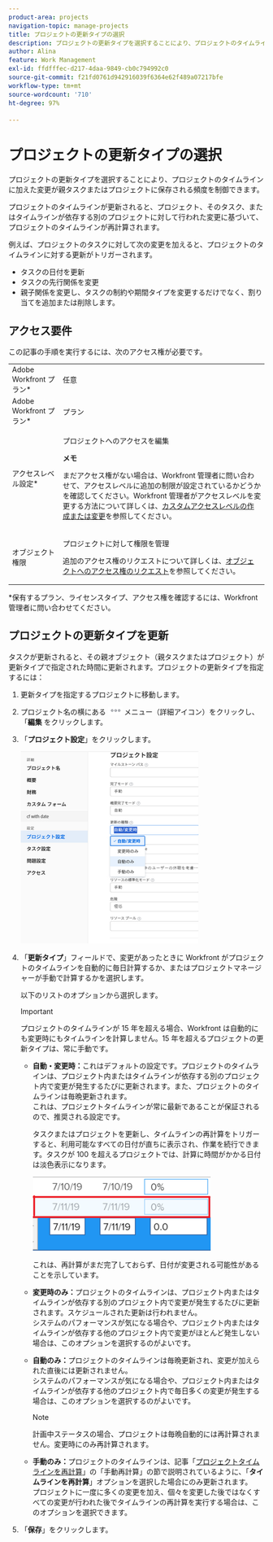 ```yaml
---
product-area: projects
navigation-topic: manage-projects
title: プロジェクトの更新タイプの選択
description: プロジェクトの更新タイプを選択することにより、プロジェクトのタイムラインに加えた変更が親タスクまたはプロジェクトに保存される頻度を制御できます。
author: Alina
feature: Work Management
exl-id: ffdfffec-d217-4daa-9849-cb0c794992c0
source-git-commit: f21fd0761d942916039f6364e62f489a07217bfe
workflow-type: tm+mt
source-wordcount: '710'
ht-degree: 97%

---
```


# プロジェクトの更新タイプの選択

プロジェクトの更新タイプを選択することにより、プロジェクトのタイムラインに加えた変更が親タスクまたはプロジェクトに保存される頻度を制御できます。

プロジェクトのタイムラインが更新されると、プロジェクト、そのタスク、またはタイムラインが依存する別のプロジェクトに対して行われた変更に基づいて、プロジェクトのタイムラインが再計算されます。

例えば、プロジェクトのタスクに対して次の変更を加えると、プロジェクトのタイムラインに対する更新がトリガーされます。

* タスクの日付を更新
* タスクの先行関係を変更
* 親子関係を変更し、タスクの制約や期間タイプを変更するだけでなく、割り当てを追加または削除します。

## アクセス要件

<!-- drafted for P&P:

<table style="table-layout:auto"> 
 <col> 
 <col> 
 <tbody> 
  <tr> 
   <td role="rowheader">Adobe Workfront plan*</td> 
   <td> <p>Any </p> </td> 
  </tr> 
  <tr> 
   <td role="rowheader">Adobe Workfront license*</td> 
   <td> <p>Current license: Standard</p> 
   Or
   <p>Legacy license: Plan </p> </td> 
  </tr> 
  <tr> 
   <td role="rowheader">Access level configurations*</td> 
   <td> <p>Edit access to Projects</p> <p><b>NOTE</b>
   
   If you still don't have access, ask your Workfront administrator if they set additional restrictions in your access level. For information on how a Workfront administrator can modify your access level, see <a href="../../../administration-and-setup/add-users/configure-and-grant-access/create-modify-access-levels.md" class="MCXref xref">Create or modify custom access levels</a>.</p> </td> 
  </tr> 
  <tr> 
   <td role="rowheader">Object permissions</td> 
   <td> <p>Manage permissions to a project</p> <p>For information on requesting additional access, see <a href="../../../workfront-basics/grant-and-request-access-to-objects/request-access.md" class="MCXref xref">Request access to objects </a>.</p> </td> 
  </tr> 
 </tbody> 
</table>
-->

この記事の手順を実行するには、次のアクセス権が必要です。

<table style="table-layout:auto"> 
 <col> 
 <col> 
 <tbody> 
  <tr> 
   <td role="rowheader">Adobe Workfront プラン*</td> 
   <td> <p>任意 </p> </td> 
  </tr> 
  <tr> 
   <td role="rowheader">Adobe Workfront プラン*</td> 
   <td> <p>プラン </p> </td> 
  </tr> 
  <tr> 
   <td role="rowheader">アクセスレベル設定*</td> 
   <td> <p>プロジェクトへのアクセスを編集</p> <p><b>メモ</b>

まだアクセス権がない場合は、Workfront 管理者に問い合わせて、アクセスレベルに追加の制限が設定されているかどうかを確認してください。Workfront 管理者がアクセスレベルを変更する方法について詳しくは、<a href="../../../administration-and-setup/add-users/configure-and-grant-access/create-modify-access-levels.md" class="MCXref xref">カスタムアクセスレベルの作成または変更</a>を参照してください。</p> </td>
</tr> 
  <tr> 
   <td role="rowheader">オブジェクト権限</td> 
   <td> <p>プロジェクトに対して権限を管理</p> <p>追加のアクセス権のリクエストについて詳しくは、<a href="../../../workfront-basics/grant-and-request-access-to-objects/request-access.md" class="MCXref xref">オブジェクトへのアクセス権のリクエスト</a>を参照してください。</p> </td> 
  </tr> 
 </tbody> 
</table>

&#42;保有するプラン、ライセンスタイプ、アクセス権を確認するには、Workfront 管理者に問い合わせてください。

## プロジェクトの更新タイプを更新

タスクが更新されると、その親オブジェクト（親タスクまたはプロジェクト）が更新タイプで指定された時間に更新されます。プロジェクトの更新タイプを指定するには：

1. 更新タイプを指定するプロジェクトに移動します。
1. プロジェクト名の横にある ![ その他 ](assets/more-icon.png) メニュー（詳細アイコン）をクリックし、「**編集** をクリックします。

1. 「**プロジェクト**&#x200B;**設定**」をクリックします。

   ![](assets/update-type-field-on-project-edit-box-nwe-350x378.png)

1. 「**更新タイプ**」フィールドで、変更があったときに Workfront がプロジェクトのタイムラインを自動的に毎日計算するか、またはプロジェクトマネージャーが手動で計算するかを選択します。

   以下のリストのオプションから選択します。 

   >[!IMPORTANT]
   >
   >プロジェクトのタイムラインが 15 年を超える場合、Workfront は自動的にも変更時にもタイムラインを計算しません。15 年を超えるプロジェクトの更新タイプは、常に手動です。

   * **自動・変更時：**&#x200B;これはデフォルトの設定です。プロジェクトのタイムラインは、プロジェクト内またはタイムラインが依存する別のプロジェクト内で変更が発生するたびに更新されます。また、プロジェクトのタイムラインは毎晩更新されます。\
     これは、プロジェクトタイムラインが常に最新であることが保証されるので、推奨される設定です。

     タスクまたはプロジェクトを更新し、タイムラインの再計算をトリガーすると、利用可能なすべての日付が直ちに表示され、作業を続行できます。タスクが 100 を超えるプロジェクトでは、計算に時間がかかる日付は淡色表示になります。

     ![](assets/dates-dimmed-when-insline-editing-350x146.png)

     これは、再計算がまだ完了しておらず、日付が変更される可能性があることを示しています。

   * **変更時のみ：**&#x200B;プロジェクトのタイムラインは、プロジェクト内またはタイムラインが依存する別のプロジェクト内で変更が発生するたびに更新されます。スケジュールされた更新は行われません。\
     システムのパフォーマンスが気になる場合や、プロジェクト内またはタイムラインが依存する他のプロジェクト内で変更がほとんど発生しない場合は、このオプションを選択するのがよいです。

   * **自動のみ：**&#x200B;プロジェクトのタイムラインは毎晩更新され、変更が加えられた直後には更新されません。\
     システムのパフォーマンスが気になる場合や、プロジェクト内またはタイムラインが依存する他のプロジェクト内で毎日多くの変更が発生する場合は、このオプションを選択するのがよいです。

     >[!NOTE]
     >
     >計画中ステータスの場合、プロジェクトは毎晩自動的には再計算されません。変更時にのみ再計算されます。

   * **手動のみ：**&#x200B;プロジェクトのタイムラインは、記事「[プロジェクトタイムラインを再計算](../../../manage-work/projects/manage-projects/recalculate-project-timeline.md)」の「手動再計算」の節で説明されているように、「**タイムラインを再計算**」オプションを選択した場合にのみ更新されます。\
     プロジェクトに一度に多くの変更を加え、個々を変更した後ではなくすべての変更が行われた後でタイムラインの再計算を実行する場合は、このオプションを選択できます。

1. 「**保存**」をクリックします。
